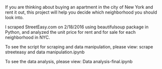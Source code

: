 If you are thinking about buying an apartment in the city of New York and rent it out, this project will help you decide which neighborhood you should look into.

I scraped StreetEasy.com on 2/18/2016 using beautifulsoup package in Python, and analyzed the unit price for rent and for sale for each neighborhood in NYC.

To see the script for scraping and data manipulation, please view: scrape streeteasy and data manipulation.ipynb

To see the data analysis, please view: Data analysis-final.ipynb
